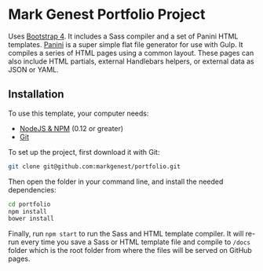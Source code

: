 # Mark Genest Portfolio Project

Uses [Bootstrap 4](http://v4-alpha.getbootstrap.com/). It includes a Sass compiler and a set of Panini HTML templates. [Panini](https://github.com/zurb/panini) is a super simple flat file generator for use with Gulp. It compiles a series of HTML pages using a common layout. These pages can also include HTML partials, external Handlebars helpers, or external data as JSON or YAML.

## Installation

To use this template, your computer needs:

- [NodeJS & NPM](https://nodejs.org/en/) (0.12 or greater)
- [Git](https://git-scm.com/)

To set up the project, first download it with Git:

```bash
git clone git@github.com:markgenest/portfolio.git
```

Then open the folder in your command line, and install the needed dependencies:

```bash
cd portfolio
npm install
bower install
```

Finally, run `npm start` to run the Sass and HTML template compiler. It will re-run every time you save a Sass or HTML template file and compile to `/docs` folder which is the root folder from where the files will be served on GitHub pages.
